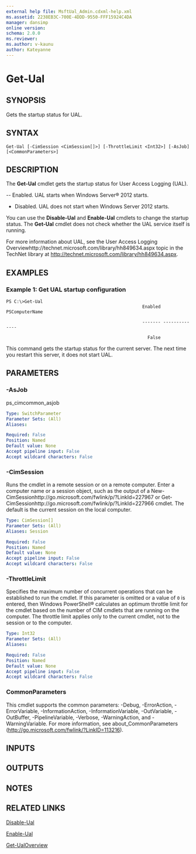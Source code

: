 ```yaml
---
external help file: MsftUal_Admin.cdxml-help.xml
ms.assetid: 2238EB3C-700E-4DDD-9550-FFF15924C4DA
manager: dansimp
online version: 
schema: 2.0.0
ms.reviewer:
ms.author: v-kaunu
author: Kateyanne
---
```


# Get-Ual

## SYNOPSIS
Gets the startup status for UAL.

## SYNTAX

```
Get-Ual [-CimSession <CimSession[]>] [-ThrottleLimit <Int32>] [-AsJob] [<CommonParameters>]
```

## DESCRIPTION
The **Get-Ual** cmdlet gets the startup status for User Access Logging (UAL). 

 -- Enabled.
UAL starts when Windows Server® 2012 starts. 
- Disabled.
UAL does not start when Windows Server 2012 starts.

You can use the **Disable-Ual** and **Enable-Ual** cmdlets to change the startup status.
The **Get-Ual** cmdlet does not check whether the UAL service itself is running.

For more information about UAL, see the User Access Logging Overviewhttp://technet.microsoft.com/library/hh849634.aspx topic in the TechNet library at http://technet.microsoft.com/library/hh849634.aspx.

## EXAMPLES

### Example 1: Get UAL startup configuration
```
PS C:\>Get-Ual
                                                    Enabled PSComputerName

                                                    ------- --------------

                                                      False
```

This command gets the startup status for the current server.
The next time you restart this server, it does not start UAL.

## PARAMETERS

### -AsJob
ps_cimcommon_asjob

```yaml
Type: SwitchParameter
Parameter Sets: (All)
Aliases: 

Required: False
Position: Named
Default value: None
Accept pipeline input: False
Accept wildcard characters: False
```

### -CimSession
Runs the cmdlet in a remote session or on a remote computer.
Enter a computer name or a session object, such as the output of a New-CimSessionhttp://go.microsoft.com/fwlink/p/?LinkId=227967 or Get-CimSessionhttp://go.microsoft.com/fwlink/p/?LinkId=227966 cmdlet.
The default is the current session on the local computer.

```yaml
Type: CimSession[]
Parameter Sets: (All)
Aliases: Session

Required: False
Position: Named
Default value: None
Accept pipeline input: False
Accept wildcard characters: False
```

### -ThrottleLimit
Specifies the maximum number of concurrent operations that can be established to run the cmdlet.
If this parameter is omitted or a value of `0` is entered, then Windows PowerShell® calculates an optimum throttle limit for the cmdlet based on the number of CIM cmdlets that are running on the computer.
The throttle limit applies only to the current cmdlet, not to the session or to the computer.

```yaml
Type: Int32
Parameter Sets: (All)
Aliases: 

Required: False
Position: Named
Default value: None
Accept pipeline input: False
Accept wildcard characters: False
```

### CommonParameters
This cmdlet supports the common parameters: -Debug, -ErrorAction, -ErrorVariable, -InformationAction, -InformationVariable, -OutVariable, -OutBuffer, -PipelineVariable, -Verbose, -WarningAction, and -WarningVariable. For more information, see about_CommonParameters (http://go.microsoft.com/fwlink/?LinkID=113216).

## INPUTS

## OUTPUTS

## NOTES

## RELATED LINKS

[Disable-Ual](./Disable-Ual.md)

[Enable-Ual](./Enable-Ual.md)

[Get-UalOverview](./Get-UalOverview.md)

